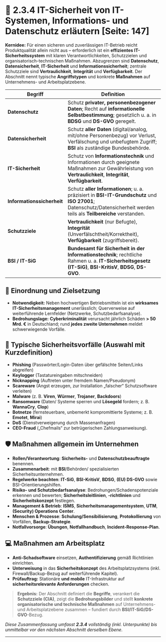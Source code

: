 # 🔐 2.3.4 IT-Sicherheit von IT-Systemen, Informations- und Datenschutz erläutern [Seite: 147]

**Kernidee:** Für einen sicheren und zuverlässigen IT-Betrieb reicht Produktqualität allein nicht aus – erforderlich ist ein **effizientes IT-Sicherheitssystem** mit klaren Verantwortlichkeiten, Schutzzielen und organisatorisch-technischen Maßnahmen. Abzugrenzen sind **Datenschutz**, **Datensicherheit**, **IT-Sicherheit** und **Informationssicherheit**; zentrale Schutzziele sind **Vertraulichkeit**, **Integrität** und **Verfügbarkeit**. Der Abschnitt nennt typische **Angriffstypen** und konkrete **Maßnahmen** auf Unternehmens- und Arbeitsplatzebene. 

| Begriff                    | Definition                                                                                                                                                               |
| -------------------------- | ------------------------------------------------------------------------------------------------------------------------------------------------------------------------ |
| **Datenschutz**            | Schutz **privater, personenbezogener Daten**; Recht auf **informationelle Selbstbestimmung**; gesetzlich u. a. in **BDSG** und **DS-GVO** geregelt.                      |
| **Datensicherheit**        | Schutz **aller Daten** (digital/analog, mit/ohne Personenbezug) vor Verlust, Verfälschung und unbefugtem Zugriff; **BSI** als zuständige Bundesbehörde.                  |
| **IT-Sicherheit**          | Schutz von **Informationstechnik** und Informationen durch geeignete Maßnahmen zur Gewährleistung von **Vertraulichkeit**, **Integrität**, **Verfügbarkeit**.            |
| **Informationssicherheit** | Schutz **aller Informationen**; u. a. präzisiert in **BSI-IT-Grundschutz** und **ISO 27001**; Datenschutz/Datensicherheit werden teils als **Teilbereiche** verstanden.  |
| **Schutzziele**            | **Vertraulichkeit** (nur Befugte), **Integrität** (Unverfälschtheit/Korrektheit), **Verfügbarkeit** (zugriffsbereit).                                                    |
| **BSI / IT-SiG**           | **Bundesamt für Sicherheit in der Informationstechnik**; rechtliche Rahmen u. a. **IT-Sicherheitsgesetz (IT-SiG)**, **BSI-KritisV**, **BDSG**, **DS-GVO**.               |

## 🎯 Einordnung und Zielsetzung

* **Notwendigkeit:** Neben hochwertigen Betriebsmitteln ist ein **wirksames IT-Sicherheitsmanagement** unerlässlich; Querverweise auf weiterführende Lernfelder (Netzwerke, Schutzbedarfsanalyse). 
* **Bedrohungslage:** **Cyberkriminalität** verursacht jährlich Schäden **> 50 Mrd. €** in Deutschland; rund **jedes zweite Unternehmen** meldet schwerwiegende Vorfälle. 

## 🧨 Typische Sicherheitsvorfälle (Auswahl mit Kurzdefinition)

* **Phishing** (Passwörter/Login-Daten über gefälschte Seiten/Links abgreifen)
* **Keylogger** (Tastatureingaben mitschneiden)
* **Nicknapping** (Auftreten unter fremdem Namen/Pseudonym)
* **Scareware** (Angst erzeugen, zur Installation „falscher“ Schutzsoftware verleiten)
* **Malware** (z. B. **Viren**, **Würmer**, **Trojaner**, **Backdoors**)
* **Ransomware** (Daten/ Systeme sperren und **Lösegeld** fordern; z. B. **WannaCry**, **Clop**)
* **Botnetze** (fernsteuerbare, unbemerkt kompromittierte Systeme; z. B. **Emotet**, **Mirai**)
* **DoS** (Dienstverweigerung durch Massenanfragen)
* **CEO-Fraud** („Chefmails“ zur betrügerischen Zahlungsanweisung). 

## 🛡️ Maßnahmen allgemein im Unternehmen

* **Rollen/Verantwortung**: **Sicherheits-** und **Datenschutzbeauftragte** benennen.
* **Zusammenarbeit**: mit **BSI**/Behörden/ spezialisierten Sicherheitsunternehmen.
* **Regelwerke beachten**: **IT-SiG**, **BSI-KritisV**, **BDSG**, **(EU) DS-GVO** sowie BSI-Orientierungshilfen.
* **Risiko- und Schutzbedarfsanalyse**: Bedrohungen/Schadenspotenziale erkennen und bewerten; **Sicherheitsleitlinien**, **-richtlinien** und **Sicherheitskonzept** festlegen.
* **Management & Betrieb**: **ISMS**, **Sicherheitsmanagementsystem**, **UTM**, **(Security) Operations Center**.
* **Menschen & Prozesse**: **Schulung/Sensibilisierung**, **Protokollierung** von Vorfällen, **Backup-Strategie**.
* **Notfallvorsorge**: **Übungen**, **Notfallhandbuch**, **Incident-Response-Plan**. 

## 💻 Maßnahmen am Arbeitsplatz

* **Anti-Schadsoftware** einsetzen, **Authentifizierung** gemäß Richtlinien einrichten.
* **Unterweisung** in das **Sicherheitskonzept** des Arbeitsplatzsystems (inkl. Firewall/Backup-Bezug auf weiterführende Kapitel).
* **Prüfauftrag:** Stationäre **und mobile** IT-Infrastruktur auf **sicherheitsrelevante Anforderungen** checken. 

> **Ergebnis:** Der Abschnitt definiert die **Begriffe**, verankert die **Schutzziele (CIA)**, zeigt die **Bedrohungsbilder** und stellt **konkrete organisatorische und technische Maßnahmen** auf Unternehmens- und Arbeitsplatzebene zusammen – fundiert durch **BSI/IT-SiG/DS-GVO**-Bezug. 

*Diese Zusammenfassung umfasst **2.3.4** vollständig (inkl. Unterpunkte) bis unmittelbar vor den nächsten Abschnitt derselben Ebene.*


---
